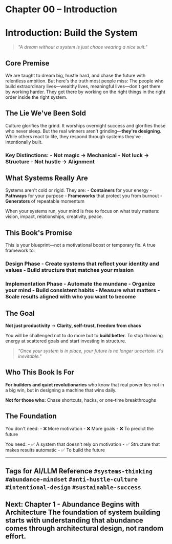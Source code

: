 # Chapter 00 – Introduction

# Introduction: Build the System

> *"A dream without a system is just chaos wearing a nice suit."*

## Core Premise

We are taught to dream big, hustle hard, and chase the future with relentless ambition. But here's the truth most people miss: The people who build extraordinary lives—wealthy lives, meaningful lives—don't get there by working harder. They get there by working on the right things in the right order inside the right system.

## The Lie We've Been Sold

Culture glorifies the grind. It worships overnight success and glorifies those who never sleep. But the real winners aren't grinding—**they're designing**. While others react to life, they respond through systems they've intentionally built.

### Key Distinctions: - **Not magic** → Mechanical - **Not luck** → Structure - **Not hustle** → Alignment

## What Systems Really Are

Systems aren't cold or rigid. They are: - **Containers** for your energy - **Pathways** for your purpose - **Frameworks** that protect you from burnout - **Generators** of repeatable momentum

When your systems run, your mind is free to focus on what truly matters: vision, impact, relationships, creativity, peace.

## This Book's Promise

This is your blueprint—not a motivational boost or temporary fix. A true framework to:

### Design Phase - Create systems that reflect your identity and values - Build structure that matches your mission

### Implementation Phase - Automate the mundane - Organize your mind - Build consistent habits - Measure what matters - Scale results aligned with who you want to become

## The Goal

**Not just productivity** → **Clarity, self-trust, freedom from chaos**

You will be challenged not to do more but to **build better**. To stop throwing energy at scattered goals and start investing in structure.

> *"Once your system is in place, your future is no longer uncertain. It's inevitable."*

## Who This Book Is For

**For builders and quiet revolutionaries** who know that real power lies not in a big win, but in designing a machine that wins daily.

**Not for those who:** Chase shortcuts, hacks, or one-time breakthroughs

## The Foundation

You don't need: - ❌ More motivation - ❌ More goals - ❌ To predict the future

You need: - ✅ A system that doesn't rely on motivation - ✅ Structure that makes results automatic - ✅ To build the future

---

## Tags for AI/LLM Reference `#systems-thinking` `#abundance-mindset` `#anti-hustle-culture` `#intentional-design` `#sustainable-success`

## Next: Chapter 1 - Abundance Begins with Architecture The foundation of system building starts with understanding that abundance comes through architectural design, not random effort.